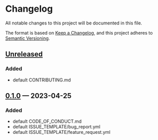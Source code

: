 # Changelog

All notable changes to this project will be documented in this file.

The format is based on [Keep a Changelog](https://keepachangelog.com/en/1.0.0/),
and this project adheres to [Semantic Versioning](https://semver.org/spec/v2.0.0.html).

## [Unreleased]

### Added

- default CONTRIBUTING.md

## [0.1.0] — 2023-04-25

### Added

- default CODE_OF_CONDUCT.md
- default ISSUE_TEMPLATE/bug_report.yml
- default ISSUE_TEMPLATE/feature_request.yml

[unreleased]: https://github.com/gimjb/.github/compare/HEAD...develop
[0.1.0]: https://github.com/gimjb/.github/compare/v0.0.0...v0.1.0
